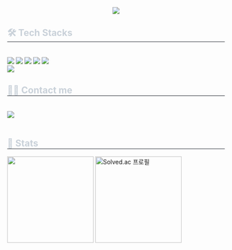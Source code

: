 <div align= "center">
    <img src="https://capsule-render.vercel.app/api?type=waving&color=3c5277&height=240&section=header&text=goodchoi's&fontColor=ffffff&fontSize=81&animation=fadeIn&fontAlignY=38&descAlignY=51&descAlign=62"/>
    </div>
    <div style="text-align: left;">
    <h2 style="border-bottom: 1px solid #21262d; color: #c9d1d9;"> 🛠️ Tech Stacks </h2> <br> 
    <div style="margin: ; text-align: left;" "text-align: left;"> <img src="https://img.shields.io/badge/Java-007396?style=flat-square&logo=Java&logoColor=white">
          <img src="https://img.shields.io/badge/Spring-6DB33F?style=flat-square&logo=Spring&logoColor=white">
          <img src="https://img.shields.io/badge/Spring Boot-6DB33F?style=flat-square&logo=Spring Boot&logoColor=white">
          <img src="https://img.shields.io/badge/MySQL-4479A1?style=flat-square&logo=MySQL&logoColor=white">
          <img src="https://img.shields.io/badge/Jenkins-D24939?style=flat-square&logo=Jenkins&logoColor=white">
          <br/><img src="https://img.shields.io/badge/Docker-2496ED?style=flat-square&logo=Docker&logoColor=white">
          </div>
    </div>
    <div style="text-align: left;">
    <h2 style="border-bottom: 1px solid #21262d; color: #c9d1d9;"> 🧑‍💻 Contact me </h2> <br> 
    <div style="text-align: left;"> <a href=mailto:jangu3384@gmail.com> <img src="https://img.shields.io/badge/Gmail-EA4335?style=flat-square&logo=Gmail&logoColor=white&link=mailto:jangu3384@gmail.com"> </a>
          </div>  <br> 
    <div style="text-align: left;">  </div> 
    </div>
    <div style="text-align: left;"> 
    <h2 style="border-bottom: 1px solid #21262d; color: #c9d1d9;"> 🏅 Stats </h2> <div style="text-align: left;"><img src="https://github-readme-stats.vercel.app/api?username=goodchoi&bg_color=180,ffffff,00000000&title_color=000000&text_color=000000" 
      style=" height:200px;" /> <img src="https://camo.githubusercontent.com/49e371f0c3c12a045de0b114d0c39f17bdfb2dcaf9a2befaa20fa4208395dfdb/687474703a2f2f6d617a617373756d6e6964612e7774662f6170692f76322f67656e65726174655f62616467653f626f6a3d636f64656d6963" alt="Solved.ac 프로필" data-canonical-src="http://mazassumnida.wtf/api/v2/generate_badge?boj=codemic" style=" height:200px;">
    </div> 
    </div>
    

    
